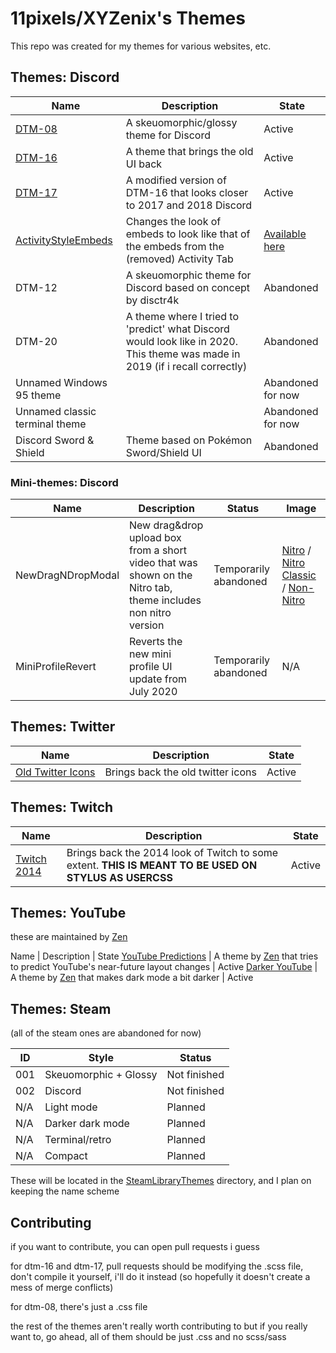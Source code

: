 # 11pixels/XYZenix's Themes

This repo was created for my themes for various websites, etc.

## Themes: Discord

Name | Description  | State
-----|--------------|------
[DTM-08](https://github.com/XYZenix/DTM-08) | A skeuomorphic/glossy theme for Discord | Active
[DTM-16](https://github.com/XYZenix/DTM-16) | A theme that brings the old UI back | Active
[DTM-17](https://github.com/XYZenix/DTM-17) | A modified version of DTM-16 that looks closer to 2017 and 2018 Discord | Active
[ActivityStyleEmbeds](https://github.com/XYZenix/ActivityStyleEmbeds) | Changes the look of embeds to look like that of the embeds from the (removed) Activity Tab | [Available here](https://github.com/XYZenix/ActivityStyleEmbeds)
DTM-12 | A skeuomorphic theme for Discord based on concept by disctr4k | Abandoned
DTM-20 | A theme where I tried to 'predict' what Discord would look like in 2020. This theme was made in 2019 (if i recall correctly) | Abandoned
Unnamed Windows 95 theme | | Abandoned for now
Unnamed classic terminal theme | | Abandoned for now
Discord Sword & Shield | Theme based on Pokémon Sword/Shield UI | Abandoned

### Mini-themes: Discord

Name | Description | Status | Image
-----|-------------|--------|------
NewDragNDropModal | New drag&drop upload box from a short video that was shown on the Nitro tab, theme includes non nitro version | Temporarily abandoned | [Nitro](https://cdn.discordapp.com/attachments/581117911117070336/638606292843233310/unknown.png) / [Nitro Classic](https://cdn.discordapp.com/attachments/531523467636375554/590955254200401926/unknown.png) / [Non-Nitro](https://cdn.discordapp.com/attachments/531523467636375554/590955483863580682/unknown.png)
MiniProfileRevert | Reverts the new mini profile UI update from July 2020 | Temporarily abandoned | N/A

## Themes: Twitter

Name | Description | State
-----|-------------|------
[Old Twitter Icons](/Old-Twitter-Icons-2.0.css) | Brings back the old twitter icons | Active

## Themes: Twitch

Name | Description | State
-----|-------------|------
[Twitch 2014](/Twitch2014.css) | Brings back the 2014 look of Twitch to some extent. **THIS IS MEANT TO BE USED ON STYLUS AS USERCSS** | Active

## Themes: YouTube
these are maintained by [Zen](https://github.com/iamthebeast87)

Name | Description | State
[YouTube Predictions](/YouTube-Predictions.css) | A theme by [Zen](https://github.com/iamthebeast87) that tries to predict YouTube's near-future layout changes | Active
[Darker YouTube](/Darker-YouTube.css) | A theme by [Zen](https://github.com/iamthebeast87) that makes dark mode a bit darker | Active

## Themes: Steam
(all of the steam ones are abandoned for now)

ID | Style | Status
---|-------|-------
001 | Skeuomorphic + Glossy | Not finished
002 | Discord | Not finished
N/A | Light mode | Planned
N/A | Darker dark mode | Planned
N/A | Terminal/retro | Planned
N/A | Compact | Planned

These will be located in the [SteamLibraryThemes](/SteamLibraryThemes/) directory, and I plan on keeping the name scheme


## Contributing
if you want to contribute, you can open pull requests i guess

for dtm-16 and dtm-17, pull requests should be modifying the .scss file, don't compile it yourself, i'll do it instead (so hopefully it doesn't create a mess of merge conflicts)

for dtm-08, there's just a .css file

the rest of the themes aren't really worth contributing to but if you really want to, go ahead, all of them should be just .css and no scss/sass